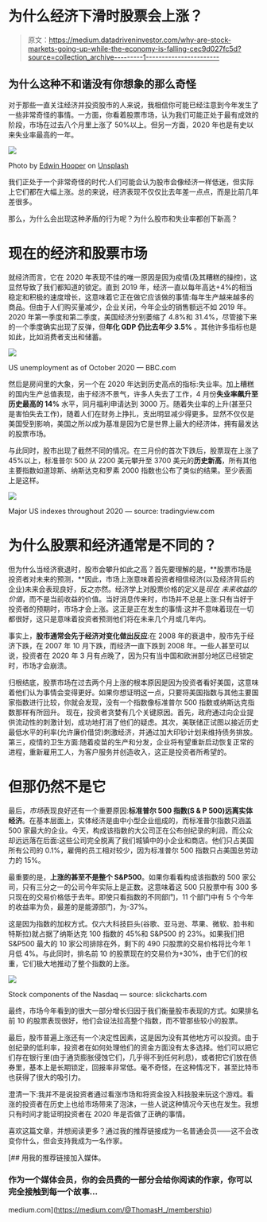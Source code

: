 # 为什么经济下滑时股票会上涨？

> 原文：<https://medium.datadriveninvestor.com/why-are-stock-markets-going-up-while-the-economy-is-falling-cec9d027fc5d?source=collection_archive---------1----------------------->

## 为什么这种不和谐没有你想象的那么奇怪

对于那些一直关注经济并投资股市的人来说，我相信你可能已经注意到今年发生了一些非常奇怪的事情。一方面，你看着股票市场，认为我们可能正处于最有成效的阶段，市场在过去八个月里上涨了 50%以上。但另一方面，2020 年也是有史以来失业率最高的一年。

![](img/13e07e77e7956888b6a61f97f9182ff1.png)

Photo by [Edwin Hooper](https://unsplash.com/@edwinhooper?utm_source=unsplash&utm_medium=referral&utm_content=creditCopyText) on [Unsplash](https://unsplash.com/s/photos/pandemic?utm_source=unsplash&utm_medium=referral&utm_content=creditCopyText)

我们正处于一个非常奇怪的时代:人们可能会认为股市会像经济一样低迷，但实际上它们都在大幅上涨。总的来说，经济表现不仅仅比去年差一点点，而是比前几年差很多。

那么，为什么会出现这种矛盾的行为呢？为什么股市和失业率都创下新高？

# 现在的经济和股票市场

就经济而言，它在 2020 年表现不佳的唯一原因是因为疫情(及其糟糕的操控)，这显然导致了我们都知道的锁定。直到 2019 年，经济一直以每年高达+4%的相当稳定和积极的速度增长，这意味着它正在做它应该做的事情:每年生产越来越多的商品。但由于人们购买量减少，企业关闭，今年企业的销售额远不如 2019 年。2020 年第一季度和第二季度，美国经济分别萎缩了 4.8%和 31.4%，尽管接下来的一个季度确实出现了反弹，但**年化 GDP 仍比去年少 3.5%** 。其他许多指标也是如此，比如消费者支出和储蓄。

![](img/724c6f3b79f749b18f47ebcf7d1d3582.png)

US unemployment as of October 2020 — BBC.com

然后是房间里的大象，另一个在 2020 年达到历史高点的指标:失业率。加上糟糕的国内生产总值表现，由于经济不景气，许多人失去了工作，4 月份**失业率飙升至历史最高的 14%** 水平，同月福利申请达到 3000 万。随着失业率的上升(甚至只是害怕失去工作)，随着人们在财务上挣扎，支出明显减少得更多。显然不仅仅是美国受到影响，美国之所以成为基准是因为它是世界上最大的经济体，拥有最发达的股票市场。

与此同时，股市出现了截然不同的情况。在三月份的首次下跌后，股票现在上涨了 45%以上，标准普尔 500 从 2200 美元攀升至 3700 美元的**历史新高**，所有其他主要指数如道琼斯、纳斯达克和罗素 2000 指数也公布了类似的结果。至少表面上是这样。

![](img/3c4153fa71847c1814eb1ccdab746abf.png)

Major US indexes throughout 2020 — source: tradingview.com

# 为什么股票和经济通常是不同的？

但为什么当经济衰退时，股市会攀升如此之高？首先要理解的是，**股票市场是投资者对未来的预测，**因此，市场上涨意味着投资者相信经济(以及经济背后的企业)未来会表现良好，反之亦然。经济学上对股票价格的定义是*现在* *未来收益的价值*，而不是当前收益的价值。当好消息传来时，市场并不总是上涨:只有当好于投资者的预期时，市场才会上涨。这正是正在发生的事情:这并不意味着现在一切都很好，这只是意味着投资者预测他们将在未来几个月或几年内。

事实上，**股市通常会先于经济对变化做出反应**:在 2008 年的衰退中，股市先于经济下跌，在 2007 年 10 月下跌，而经济一直下跌到 2008 年。一些人甚至可以说，投资者在 2020 年 3 月有点晚了，因为只有当中国和欧洲部分地区已经锁定时，市场才会崩溃。

归根结底，股票市场在过去两个月上涨的根本原因是因为投资者看好美国，这意味着他们认为事情会变得更好。如果你想证明这一点，只要将美国指数与其他主要国家指数进行比较，你就会发现，没有一个指数像标准普尔 500 指数或纳斯达克指数那样有所回升。
现在，投资者贪婪有几个关键原因。首先，政府通过向企业提供流动性的刺激计划，成功地打消了他们的疑虑。其次，美联储正试图以接近历史最低水平的利率(允许廉价借贷)刺激经济，并通过加大印钞计划来维持债务排放。第三，疫情的卫生方面:随着疫苗的生产和分发，企业将有望重新启动恢复正常的进程，重新雇用工人，为客户服务并创造收入，这正是投资者所希望的。

# 但那仍然不是它

最后，*市场*表现良好还有一个重要原因:**标准普尔 500 指数(S & P 500)远离实体经济**。在基本层面上，实体经济是由中小型企业组成的，而标准普尔指数只涵盖 500 家最大的企业。今天，构成该指数的大公司正在公布创纪录的利润，而公众却远远落在后面:这些公司完全脱离了我们城镇中的小企业和商店。他们只占美国所有公司的 0.1%，雇佣的员工相对较少，因为标准普尔 500 指数只占美国总劳动力的 15%。

最重要的是，**上涨的甚至不是整个 S&P500**。如果你看看构成该指数的 500 家公司，只有三分之一的公司今年实际上是正数。这意味着这 500 只股票中有 300 多只现在的交易价格低于去年。即使只看指数的不同部门，11 个部门中有 5 个今年的收益率为负，最差的是能源部门，为-37%。

这是因为指数的加权方式。仅六大科技巨头(谷歌、亚马逊、苹果、微软、脸书和特斯拉)就占据了纳斯达克 100 指数的 45%和 S&P500 的 23%。如果我们把 S&P500 最大的 10 家公司排除在外，剩下的 490 只股票的交易价格将比今年 1 月低 4%。与此同时，排名前 10 的股票现在的交易价为+30%，由于它们的权重，它们极大地推动了整个指数的上涨。

![](img/19ae22890553b0067556283a5180a5df.png)

Stock components of the Nasdaq — source: slickcharts.com

最终，市场今年看到的很大一部分增长归因于我们衡量股市表现的方式。如果排名前 10 的股票表现很好，他们会设法拉高整个指数，而不管那些较小的股票。

最后，股市普遍上涨还有一个决定性因素，这是因为没有其他地方可以投资。由于创纪录的低利率，投资者在如何处理他们的资金方面没有太多选择。他们可以把它们存在银行里(由于通货膨胀侵蚀它们，几乎得不到任何利息)，或者把它们放在债券里，基本上是长期锁定，回报率非常低。毫不奇怪，在这种情况下，甚至比特币也获得了很大的吸引力。

澄清一下:我并不是说投资者通过看涨市场和将资金投入科技股来玩这个游戏。看涨的投资者在历史上也给市场带来了泡沫，一些人说这种情况今天也在发生。我想只有时间才能证明投资者在 2020 年是否做了正确的事情。

喜欢这篇文章，并想阅读更多？通过我的推荐链接成为一名普通会员——这不会改变你什么，但会支持我成为一名作家。

[](https://medium.com/@ThomasH_/membership) [## 用我的推荐链接加入媒体。

### 作为一个媒体会员，你的会员费的一部分会给你阅读的作家，你可以完全接触到每一个故事…

medium.com](https://medium.com/@ThomasH_/membership)